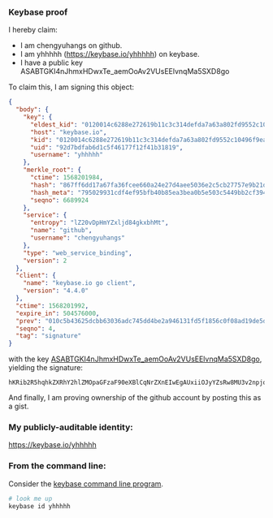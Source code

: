 ### Keybase proof

I hereby claim:

  * I am chengyuhangs on github.
  * I am yhhhhh (https://keybase.io/yhhhhh) on keybase.
  * I have a public key ASABTGKI4nJhmxHDwxTe_aemOoAv2VUsEElvnqMa5SXD8go

To claim this, I am signing this object:

```json
{
  "body": {
    "key": {
      "eldest_kid": "0120014c6288e272619b11c3c314defda7a63a802fd9552c10496f9ea31ae525c3f20a",
      "host": "keybase.io",
      "kid": "0120014c6288e272619b11c3c314defda7a63a802fd9552c10496f9ea31ae525c3f20a",
      "uid": "92d7bdfab6d1c5f46177f12f41b31819",
      "username": "yhhhhh"
    },
    "merkle_root": {
      "ctime": 1568201984,
      "hash": "867ff6dd17a67fa36fcee660a24e27d4aee5036e2c5cb27757e9b21d7b2d31e99f319d6c7f838b8659b7aed78574876bf478a6af9cb3b9df9e220b0fe0bcb00b",
      "hash_meta": "795029931cdf4ef95bfb40b85ea3bea0b5e503c5449bb2cf39478eec22cf41a3",
      "seqno": 6689924
    },
    "service": {
      "entropy": "lZ20vDpHmYZxljd84gkxbhMt",
      "name": "github",
      "username": "chengyuhangs"
    },
    "type": "web_service_binding",
    "version": 2
  },
  "client": {
    "name": "keybase.io go client",
    "version": "4.4.0"
  },
  "ctime": 1568201992,
  "expire_in": 504576000,
  "prev": "010c5b43625dcbb63036adc745dd4be2a946131fd5f1856c0f08ad19de5dde54",
  "seqno": 4,
  "tag": "signature"
}
```

with the key [ASABTGKI4nJhmxHDwxTe_aemOoAv2VUsEElvnqMa5SXD8go](https://keybase.io/yhhhhh), yielding the signature:

```
hKRib2R5hqhkZXRhY2hlZMOpaGFzaF90eXBlCqNrZXnEIwEgAUxiiOJyYZsRw8MU3v2npjqAL9lVLBBJb56jGuUlw/IKp3BheWxvYWTESpcCBMQgAQxbQ2Jdy7YwNq3HRd1L4qlGEx/V8YVsDwitGd5d3lTEILipT8UMFlWV9VEu7Q+X9QoRoe7aG0ExuPwiyzh37in3AgHCo3NpZ8RAP/1sRRsvAwyjcgucWCUrbD2pVgNYdfvC4wnZmf93jnicGahQViagoOpw34MFrLCr9f4HzUMdniH+QhSApp2YDahzaWdfdHlwZSCkaGFzaIKkdHlwZQildmFsdWXEIO4Rbo0xjvs+nhZW6TPgZWefz08SCXZ1Uyv7o4FR/mITo3RhZ80CAqd2ZXJzaW9uAQ==

```

And finally, I am proving ownership of the github account by posting this as a gist.

### My publicly-auditable identity:

https://keybase.io/yhhhhh

### From the command line:

Consider the [keybase command line program](https://keybase.io/download).

```bash
# look me up
keybase id yhhhhh
```

